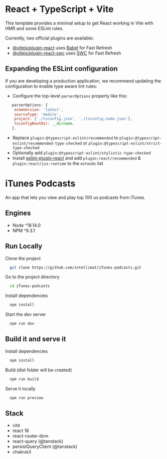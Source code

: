 # React + TypeScript + Vite

This template provides a minimal setup to get React working in Vite with HMR and some ESLint rules.

Currently, two official plugins are available:

- [@vitejs/plugin-react](https://github.com/vitejs/vite-plugin-react/blob/main/packages/plugin-react/README.md) uses [Babel](https://babeljs.io/) for Fast Refresh
- [@vitejs/plugin-react-swc](https://github.com/vitejs/vite-plugin-react-swc) uses [SWC](https://swc.rs/) for Fast Refresh

## Expanding the ESLint configuration

If you are developing a production application, we recommend updating the configuration to enable type aware lint rules:

- Configure the top-level `parserOptions` property like this:

```js
   parserOptions: {
    ecmaVersion: 'latest',
    sourceType: 'module',
    project: ['./tsconfig.json', './tsconfig.node.json'],
    tsconfigRootDir: __dirname,
   },
```

- Replace `plugin:@typescript-eslint/recommended` to `plugin:@typescript-eslint/recommended-type-checked` or `plugin:@typescript-eslint/strict-type-checked`
- Optionally add `plugin:@typescript-eslint/stylistic-type-checked`
- Install [eslint-plugin-react](https://github.com/jsx-eslint/eslint-plugin-react) and add `plugin:react/recommended` & `plugin:react/jsx-runtime` to the `extends` list

# iTunes Podcasts

An app that lets you view and play top 100 us podcasts from iTunes.

## Engines

- Node ^18.14.0
- NPM ^9.3.1

## Run Locally

Clone the project

```bash
  git clone https://github.com/intellimat/iTunes-podcasts.git
```

Go to the project directory

```bash
  cd iTunes-podcasts
```

Install dependencies

```bash
  npm install
```

Start the dev server

```bash
  npm run dev
```

## Build it and serve it

Install dependencies

```bash
  npm install
```

Build (dist folder will be created)

```bash
  npm run build
```

Serve it locally

```bash
  npm run preview
```

## Stack

- vite
- react 18
- react-router-dom
- react-query (@tanstack)
- persistQueryClient (@tanstack)
- chakraUI
